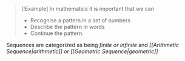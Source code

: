 > [!Example] In mathematics it is important that we can
>- Recognise a pattern in a set of numbers
>- Describe the pattern in words
>- Continue the pattern.

Sequences are categorized as being *finite or infinite* and *[[Arithmetic Sequence|arithmetic]] or [[Geometric Sequence|geometric]]* 




